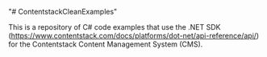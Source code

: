 "# ContentstackCleanExamples" 

This is a repository of C# code examples that use the .NET SDK (https://www.contentstack.com/docs/platforms/dot-net/api-reference/api/) for the Contentstack Content Management System (CMS).
